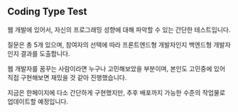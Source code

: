 ## Coding Type Test

웹 개발에 있어서, 자신의 프로그래밍 성향에 대해 파악할 수 있는 간단한 테스트입니다. 

질문은 총 5개 있으며, 참여자의 선택에 따라 프론트엔드형 개발자인지 백엔드형 개발자인지 결과를 도출합니다. 

웹 개발자를 꿈꾸는 사람이라면 누구나 고민해보았을 부분이며, 본인도 고민중에 있어 직접 구현해보면 재밌을 것 같아 진행했습니다. 

지금은 한페이지에 다소 간단하게 구현했지만, 추후 배포까지 가능한 수준의 작업물로 업데이트할 예정입니다. 
